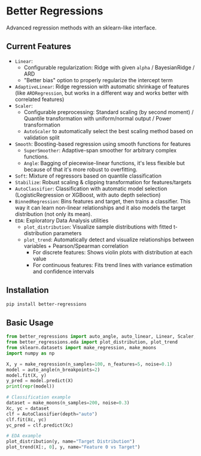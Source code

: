 # Better Regressions

Advanced regression methods with an sklearn-like interface.

## Current Features

- `Linear`:
  - Configurable regularization: Ridge with given `alpha` / BayesianRidge / ARD
  - "Better bias" option to properly regularize the intercept term
- `AdaptiveLinear`: Ridge regression with automatic shrinkage of features (like `ARDRegression`, but works in a different way and works better with correlated features)
- `Scaler`:
  - Configurable preprocessing: Standard scaling (by second moment) / Quantile transformation with uniform/normal output / Power transformation
  - `AutoScaler` to automatically select the best scaling method based on validation split
- `Smooth`: Boosting-based regression using smooth functions for features
  - `SuperSmoother`: Adaptive-span smoother for arbitrary complex functions.
  - `Angle`: Bagging of piecewise-linear functions, it's less flexible but because of that it's more robust to overfitting.
- `Soft`: Mixture of regressors based on quantile classification
- `Stabilize`: Robust scaling & clipping transformation for features/targets
- `AutoClassifier`: Classification with automatic model selection (LogisticRegression or XGBoost, with auto depth selection)
- `BinnedRegression`: Bins features and target, then trains a classifier. This way it can learn non-linear relationships and it also models the target distribution (not only its mean).
- `EDA`: Exploratory Data Analysis utilities
  - `plot_distribution`: Visualize sample distributions with fitted t-distribution parameters
  - `plot_trend`: Automatically detect and visualize relationships between variables + Pearson/Spearman correlation
    - For discrete features: Shows violin plots with distribution at each value
    - For continuous features: Fits trend lines with variance estimation and confidence intervals

## Installation

```bash
pip install better-regressions
```

## Basic Usage

```python
from better_regressions import auto_angle, auto_linear, Linear, Scaler, AutoClassifier
from better_regressions.eda import plot_distribution, plot_trend
from sklearn.datasets import make_regression, make_moons
import numpy as np

X, y = make_regression(n_samples=100, n_features=5, noise=0.1)
model = auto_angle(n_breakpoints=2)
model.fit(X, y)
y_pred = model.predict(X)
print(repr(model))

# Classification example
dataset = make_moons(n_samples=200, noise=0.3)
Xc, yc = dataset
clf = AutoClassifier(depth="auto")
clf.fit(Xc, yc)
yc_pred = clf.predict(Xc)

# EDA example
plot_distribution(y, name="Target Distribution")
plot_trend(X[:, 0], y, name="Feature 0 vs Target")
```

